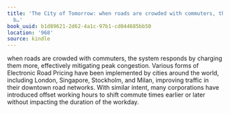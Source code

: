 ```yaml
---
title: 'The City of Tomorrow: when roads are crowded with commuters, the system responds
  b…'
book_uuid: b1d89621-2d62-4a1c-97b1-cd044685bb50
location: '968'
source: kindle
---
```


when roads are crowded with commuters, the system responds by charging them more, effectively mitigating peak congestion. Various forms of Electronic Road Pricing have been implemented by cities around the world, including London, Singapore, Stockholm, and Milan, improving traffic in their downtown road networks. With similar intent, many corporations have introduced offset working hours to shift commute times earlier or later without impacting the duration of the workday.